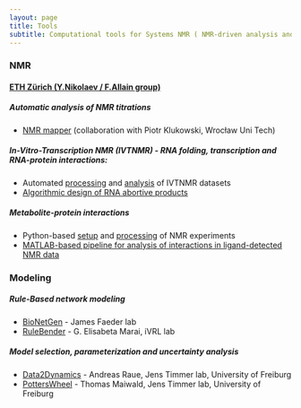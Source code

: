 ```yaml
---
layout: page
title: Tools
subtitle: Computational tools for Systems NMR ( NMR-driven analysis and modeling of networks )
---
```


### NMR

#### [ETH Zürich (Y.Nikolaev / F.Allain group)](http://www.allainlab.ethz.ch/people/person-detail.html?persid=125247)

##### Automatic analysis of NMR titrations
- [NMR mapper](http://nmrmapper.nmrhub.eu) (collaboration with Piotr Klukowski, Wrocław Uni Tech)

##### In-Vitro-Transcription NMR (IVTNMR) - RNA folding, transcription and RNA-protein interactions:
- Automated [processing](https://github.com/systemsnmr/ivtnmr#data_processing) and [analysis](https://github.com/systemsnmr/ivtnmr#data_analysis) of IVTNMR datasets
- [Algorithmic design of RNA abortive products](https://github.com/systemsnmr/ivtnmr#RNA_sequence_design)

##### Metabolite-protein interactions
- Python-based [setup](https://github.com/systemsnmr/metabolite-interactions/tree/master/1_NMR_setup) and [processing](https://github.com/systemsnmr/metabolite-interactions/tree/master/2_NMR_processing) of NMR experiments
- [MATLAB-based pipeline for analysis of interactions in ligand-detected NMR data](https://github.com/systemsnmr/metabolite-interactions/tree/master/3_Analysis)


### Modeling

##### Rule-Based network modeling
- [BioNetGen](https://www.csb.pitt.edu/Faculty/Faeder/?page_id=409) - James Faeder lab
- [RuleBender](http://visualizlab.org/rulebender) - G. Elisabeta Marai, iVRL lab

##### Model selection, parameterization and uncertainty analysis
- [Data2Dynamics](https://github.com/Data2Dynamics/d2d) - Andreas Raue, Jens Timmer lab, University of Freiburg
- [PottersWheel](https://potterswheel.de) - Thomas Maiwald, Jens Timmer lab, University of Freiburg
